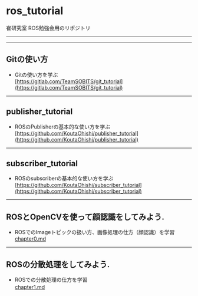 # ros_tutorial
崔研究室 ROS勉強会用のリポジトリ

---

---
## Gitの使い方
- Gitの使い方を学ぶ  
[https://gitlab.com/TeamSOBITS/git_tutorial](https://gitlab.com/TeamSOBITS/git_tutorial)
---
## publisher_tutorial
- ROSのPublisherの基本的な使い方を学ぶ  
[https://github.com/KoutaOhishi/publisher_tutorial](https://github.com/KoutaOhishi/publisher_tutorial)
---
## subscriber_tutorial
- ROSのsubscriberの基本的な使い方を学ぶ  
[https://github.com/KoutaOhishi/subscriber_tutorial](https://github.com/KoutaOhishi/subscriber_tutorial)

---
## ROSとOpenCVを使って顔認識をしてみよう.
- ROSでのImageトピックの扱い方、画像処理の仕方（顔認識）を学習  
  [chapter0.md](doc/chapter0.md)  
---
## ROSの分散処理をしてみよう.
- ROSでの分散処理の仕方を学習  
  [chapter1.md](doc/chapter1.md)
　　
